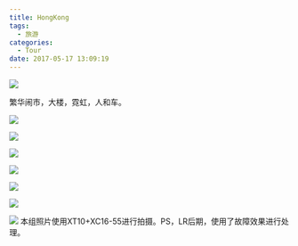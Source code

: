 ```yaml
---
title: HongKong
tags:
  - 旅游
categories:
  - Tour
date: 2017-05-17 13:09:19
---
```


![](http://image.psdpi.com/photo/hongkong/hongkong-1.jpg-1920) 

繁华闹市，大楼，霓虹，人和车。

<!-- less -->

![](http://image.psdpi.com/photo/hongkong/hongkong-1.jpg-1920) 

![](http://image.psdpi.com/photo/hongkong/hongkong-2.jpg-1920) 

![](http://image.psdpi.com/photo/hongkong/hongkong-3.jpg-1920) 

![](http://image.psdpi.com/photo/hongkong/hongkong-4.jpg-1920) 

![](http://image.psdpi.com/photo/hongkong/hongkong-5.jpg-1920) 

![](http://image.psdpi.com/photo/hongkong/hongkong-6.jpg-1920) 

![](http://image.psdpi.com/photo/hongkong/hongkong-7.jpg-1920) 本组照片使用XT10+XC16-55进行拍摄。PS，LR后期，使用了故障效果进行处理。